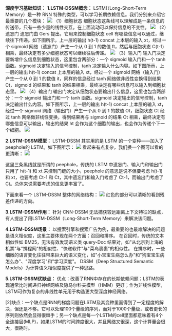 **深度学习基础知识：**
**1.LSTM-DSSM概念：**
LSTM(（Long-Short-Term Memory）是一种 RNN 特殊的类型，可以学习长期依赖信息。我们分别来介绍它最重要的几个模块：
![](https://ai-studio-static-online.cdn.bcebos.com/9fcda783926b4266a0202039a804ab5322a58a740b844b37999e58c175357787)
（1）细胞状态
细胞状态这条线可以理解成是一条信息的传送带，只有一些少量的线性交互。在上面流动可以保持信息的不变性。
![](https://ai-studio-static-online.cdn.bcebos.com/63b65e50e9344611a210687b7738307c127a4db8017f4c47b37646dfcce7dc24)
（2）遗忘门
遗忘门由 Gers 提出，它用来控制细胞状态 cell 有哪些信息可以通过，继续往下传递。如下图所示，上一层的输出 h(t-1) concat 上本层的输入 xt，经过一个 sigmoid 网络（遗忘门）产生一个从 0 到 1 的数值 ft，然后与细胞状态 C(t-1) 相乘，最终决定有多少细胞状态可以继续往后传递。
![](https://ai-studio-static-online.cdn.bcebos.com/a8a363b5a0884e85aa3b1f9d35cc6c653fa00a69dca84e3c930dfb0d92871270)
（3）输入门
输入门决定要新增什么信息到细胞状态，这里包含两部分：一个 sigmoid 输入门和一个 tanh 函数。sigmoid 决定输入的信号控制，tanh 决定输入什么内容。如下图所示，上一层的输出 h(t-1) concat 上本层的输入 xt，经过一个 sigmoid 网络（输入门）产生一个从 0 到 1 的数值 it，同样的信息经过 tanh 网络做非线性变换得到结果 Ct，sigmoid 的结果和 tanh 的结果相乘，最终决定有哪些信息可以输入到细胞状态里。
![](https://ai-studio-static-online.cdn.bcebos.com/aff9ced903d647fa93c8f0001106509063196218c36a485992a5c6732508c5af)
（4）输出门
输出门决定从细胞状态要输出什么信息，这里也包含两部分：一个 sigmoid 输出门和一个 tanh 函数。sigmoid 决定输出的信号控制，tanh 决定输出什么内容。如下图所示，上一层的输出 h(t-1) concat 上本层的输入 xt，经过一个 sigmoid 网络（输出门）产生一个从 0 到 1 的数值 Ot，细胞状态 Ct 经过 tanh 网络做非线性变换，得到结果再与 sigmoid 的结果 Ot 相乘，最终决定有哪些信息可以输出，输出的结果 ht 会作为这个细胞的输出，也会作为传递个下一个细胞。
![](https://ai-studio-static-online.cdn.bcebos.com/deb4d7d5dd6e4223ae1273df881ca5dea803d464228e491eac79e4dd0611faa9)

**2.LSTM-DSSM模型：**
LSTM-DSSM 其实用的是 LSTM 的一个变种——加入了peephole的 LSTM。如下图所示：
![](https://ai-studio-static-online.cdn.bcebos.com/19e3220cbba045fc8d81fb5eb49d237d2734aee93ae0408c99b30079f5614e1b)
看起来有点复杂，我们换一个图可以看的更清晰：
![](https://ai-studio-static-online.cdn.bcebos.com/8b6100c76dea4c318d65078b9b9d8445f6036a5968db40d49162c937243a3dcc)

这里三条黑线就是所谓的 peephole，传统的 LSTM 中遗忘门、输入门和输出门只用了 h(t-1) 和 xt 来控制门缝的大小，peephole 的意思是说不但要考虑 h(t-1) 和 xt，也要考虑 Ct-1 和 Ct，其中遗忘门和输入门考虑了 Ct-1，而输出门考虑了 Ct。总体来说需要考虑的信息更丰富了。

下面来看一个 LSTM-DSSM 整体的网络结构：
![](https://ai-studio-static-online.cdn.bcebos.com/68e69f49a646411e9964e6eafb6b356f866df39a35f64425a7838464eeb1c8ea)
红色的部分可以清晰的看到残差传递的方向。

**3.LSTM-DSSM作用：**
针对 CNN-DSSM 无法捕获较远距离上下文特征的缺点，有人提出了用LSTM-DSSM（Long-Short-Term Memory）来解决该问题。

**4.LSTM-DSSM场景：**
以搜索引擎和搜索广告为例，最重要的也最难解决的问题是语义相似度，这里主要体现在两个方面：召回和排序。
在召回时，传统的文本相似性如 BM25，无法有效发现语义类 query-Doc 结果对，如"从北京到上海的机票"与"携程网"的相似性、"快递软件"与"菜鸟裹裹"的相似性。
在排序时，一些细微的语言变化往往带来巨大的语义变化，如"小宝宝生病怎么办"和"狗宝宝生病怎么办"、"深度学习"和"学习深度"。
DSSM（Deep Structured Semantic Models）为计算语义相似度提供了一种思路。

**5.LSTM-DSSM优缺点：**
 优点：改善了RNN中存在的长期依赖问题；LSTM的表现通常比时间递归神经网络及隐马尔科夫模型（HMM）更好；作为非线性模型，LSTM可作为复杂的非线性单元用于构造更大型深度神经网络。

[2]缺点：一个缺点是RNN的梯度问题在LSTM及其变种里面得到了一定程度的解决，但还是不够。它可以处理100个量级的序列，而对于1000个量级，或者更长的序列则依然会显得很棘手；另一个缺点是每一个LSTM的cell里面都意味着有4个全连接层(MLP)，如果LSTM的时间跨度很大，并且网络又很深，这个计算量会很大，很耗时。
